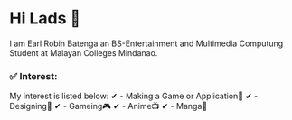 # Hi Lads 👋

I am Earl Robin Batenga an BS-Entertainment and Multimedia Computung Student at Malayan Colleges Mindanao.

### ✅ Interest:
My interest is listed below:
✔ - Making a Game or Application📝
✔ - Designing🎨
✔ - Gameing🎮
✔ - Anime📺 
✔ - Manga📖
